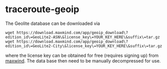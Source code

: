 # traceroute-geoip

The Geolite database can be downloaded via 
```
wget https://download.maxmind.com/app/geoip_download\?edition_id\=GeoLite2-ASN\&license_key\=YOUR_KEY_HERE\&suffix\=tar.gz
wget https://download.maxmind.com/app/geoip_download\?edition_id\=GeoLite2-City\&license_key\=YOUR_KEY_HERE\&suffix\=tar.gz
```
where the license key can be obtained for free (requires signing up) from [maxwind](maxwind.com). The data base then need to be manually decompressed for use. 

